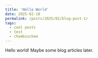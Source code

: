 ```yaml
---
title: 'Hello World'
date: 2025-02-18
permalink: /posts/2025/02/blog-post-1/
tags:
  - cool posts
  - test
  - chembiochem
---
```


Hello world! 
Maybe some blog articles later. 
